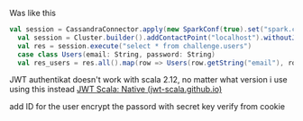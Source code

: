 Was like this
```scala
val session = CassandraConnector.apply(new SparkConf(true).set("spark.cassandra.connection.host", "127.0.0.1")).openSession()  
  val session = Cluster.builder().addContactPoint("localhost").withoutJMXReporting().build().connect()  
  val res = session.execute("select * from challenge.users")  
  case class Users(email: String, password: String)  
  val res_users = res.all().map(row => Users(row.getString("email"), row.getString("password"))).toArray[Users]
```

JWT authentikat doesn't work with scala 2.12, no matter what version i use
using this instead
[JWT Scala: Native (jwt-scala.github.io)](https://jwt-scala.github.io/jwt-scala/jwt-core-jwt.html)

add ID for the user
encrypt the passord with secret key
verify from cookie